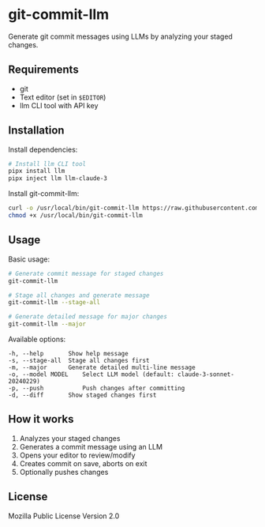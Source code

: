 # git-commit-llm

Generate git commit messages using LLMs by analyzing your staged changes.

## Requirements

- git
- Text editor (set in `$EDITOR`)
- llm CLI tool with API key

## Installation

Install dependencies:
```bash
# Install llm CLI tool
pipx install llm
pipx inject llm llm-claude-3
```

Install git-commit-llm:
```bash
curl -o /usr/local/bin/git-commit-llm https://raw.githubusercontent.com/runekaagaard/git-commit-llm/refs/heads/main/git-commit-llm
chmod +x /usr/local/bin/git-commit-llm
```

## Usage

Basic usage:
```bash
# Generate commit message for staged changes
git-commit-llm

# Stage all changes and generate message
git-commit-llm --stage-all

# Generate detailed message for major changes
git-commit-llm --major
```

Available options:
```
-h, --help       Show help message
-s, --stage-all  Stage all changes first
-m, --major      Generate detailed multi-line message
-o, --model MODEL    Select LLM model (default: claude-3-sonnet-20240229)
-p, --push           Push changes after committing
-d, --diff       Show staged changes first
```

## How it works

1. Analyzes your staged changes
2. Generates a commit message using an LLM
3. Opens your editor to review/modify
4. Creates commit on save, aborts on exit
5. Optionally pushes changes

## License

Mozilla Public License Version 2.0
